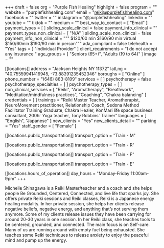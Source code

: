 +++
draft = false
org = "Purple Fish Healing"
highlight = false
program = ""
website = "purplefishhealing.com"
email = "reiki@purplefishhealing.com"
facebook = ""
twitter = ""
instagram = "@purplefishhealing"
linkedin = ""
youtube = ""
tiktok = ""
medium = ""
best_way_to_contact = [ "Email" ]
payment_types = [ ]
sliding_scale_clinical = false
payment_info_clinical = ""
payment_types_non_clinical = [ "N/A" ]
sliding_scale_non_clinical = false
payment_info_non_clinical = """
$120/60 min $160/90 min virtual
$150/60min $190/90 min in person"""
ada_compliant = false
telehealth = "Yes"
tags = [ "Individual Provider" ]
client_requirements = "I do not accept any insurance "
age_groups = [ "Seniors (65+)", "Adults (19 to 64)" ]
image = ""

[[locations]]
address = "Jackson Heights NY 11372"
latLng = "40.75559941416945, -73.88391235452346"
boroughs = [ "Online" ]
phone_number = "‭(646) 883-8109‬"
services = [ ]
psychotherapy = false
psychotherapy_specialties = [ ]
psychotherapy_types = [ ]
non_clinical_services = [
  "Reiki",
  "Aromatherapy",
  "Breathwork",
  "Meditation/mindfulness practices",
  "Coaching",
  "Chakra balancing"
]
credentials = [ ]
trainings = "Reiki Master Teacher, Aromatherapist, NeuroMovement practitioner, Relationship Coach, Sedona Method Facilitator Training Graduate, Chakra Healer, KonMari life space business consultant, 200hr Yoga teacher, Tony Robbins' Trainer"
languages = [ "English", "Japanese" ]
new_clients = "Yes"
new_clients_detail = ""
parking = "Yes"
staff_gender = [ "Female" ]

  [[locations.public_transportation]]
  transport_option = "Train - M"

  [[locations.public_transportation]]
  transport_option = "Train - R"

  [[locations.public_transportation]]
  transport_option = "Train - F"

  [[locations.public_transportation]]
  transport_option = "Train - E"

  [[locations.hours_of_operation]]
  day_hours = "Monday-Friday 11:00am-9pm"
+++

Michelle Shinagawa is a Reiki Master/teacher and a coach and she helps people Be Grounded, Centered, Connected, and live life that sparks joy.
She offers private Reiki sessions and Reiki classes, Reiki is a Japanese energy healing modality.
In her private session, she helps her clients release negative beliefs, negative energy, and anything that’s not serving them anymore. Some of my clients release issues they have been carrying for around 20-30 years in one session. 
In her Reiki class, she teaches tools to be centered, grounded, and connected. The main focus is on Self-care. Many of us are running around with empty fuel being exhausted. She teaches some Reiki techniques to release anxiety to enjoy the peaceful mind and pump up the energy.

